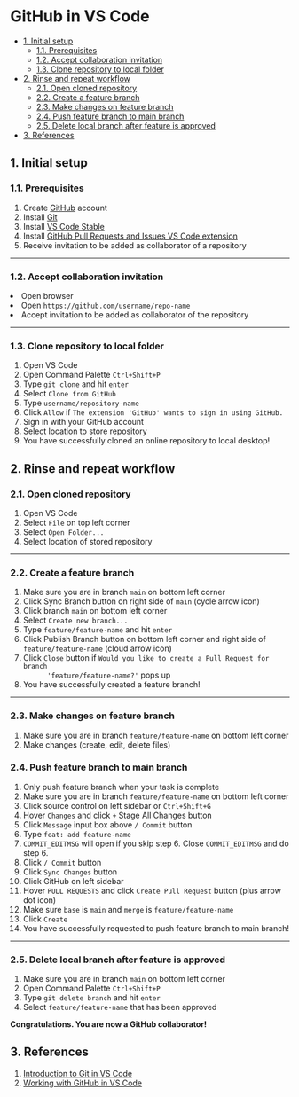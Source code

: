 # GitHub in VS Code

- [1. Initial setup](#1-initial-setup)
  - [1.1. Prerequisites](#11-prerequisites)
  - [1.2. Accept collaboration invitation](#12-accept-collaboration-invitation)
  - [1.3. Clone repository to local folder](#13-clone-repository-to-local-folder)
- [2. Rinse and repeat workflow](#2-rinse-and-repeat-workflow)
  - [2.1. Open cloned repository](#21-open-cloned-repository)
  - [2.2. Create a feature branch](#22-create-a-feature-branch)
  - [2.3. Make changes on feature branch](#23-make-changes-on-feature-branch)
  - [2.4. Push feature branch to main branch](#24-push-feature-branch-to-main-branch)
  - [2.5. Delete local branch after feature is approved](#25-delete-local-branch-after-feature-is-approved)
- [3. References](#3-references)

## 1. Initial setup

### 1.1. Prerequisites

<ol>
  <li>Create <a href="https://github.com/">GitHub</a> account</li>
  <li>Install <a href="https://git-scm.com/downloads">Git</a></li>
  <li>Install <a href="https://code.visualstudio.com/">VS Code Stable</a></li>
  <li>
    Install
    <a href="vscode:extension/GitHub.vscode-pull-request-github"
      >GitHub Pull Requests and Issues VS Code extension</a
    >
  </li>
  <li>Receive invitation to be added as collaborator of a repository</li>
</ol>

<hr>

### 1.2. Accept collaboration invitation

  <li>Open browser</li>
  <li>Open <code>https://github.com/username/repo-name</code></li>
  <li>Accept invitation to be added as collaborator of the repository</li>
</ol>

<hr>

### 1.3. Clone repository to local folder

<ol>
  <li>Open VS Code</li>
  <li>Open Command Palette <code>Ctrl+Shift+P</code></li>

  <li>Type <code>git clone</code> and hit <code>enter</code></li>
  <img src="assets/readme/git-clone.png" alt="" />

  <li>Select <code>Clone from GitHub</code></li>
  <img src="assets/readme/git-clone-2.png" alt="" />

  <li>Type <code>username/repository-name</code></li>
  <img src="assets/readme/git-clone-3.png" alt="" />
  <li>
    Click <code>Allow</code> if
    <code>The extension 'GitHub' wants to sign in using GitHub.</code>
  </li>
  <li>Sign in with your GitHub account</li>
  <li>Select location to store repository</li>
  <li>You have successfully cloned an online repository to local desktop!</li>
</ol>

## 2. Rinse and repeat workflow

### 2.1. Open cloned repository

<ol>
  <li>Open VS Code</li>

  <li>Select <code>File</code> on top left corner</li>
  <img src="assets/readme/open-folder.png" alt="" />

  <li>Select <code>Open Folder...</code></li>
  <li>Select location of stored repository</li>
</ol>

<hr>

### 2.2. Create a feature branch

<ol>
  <li>Make sure you are in branch <code>main</code> on bottom left corner</li>
  <img src="assets/readme/main-branch.png" alt="" />

  <li>
    Click Sync Branch button on right side of <code>main</code> (cycle arrow
    icon)
  </li>
  <img src="assets/readme/button-sync-changes.png" alt="" />

  <li>Click branch <code>main</code> on bottom left corner</li>

  <li>Select <code>Create new branch...</code></li>
  <img src="assets/readme/create-branch.png" alt="" />

  <li>Type <code>feature/feature-name</code> and hit <code>enter</code></li>
  <img src="assets/readme/create-branch-2.png" alt="" />

  <li>
    Click Publish Branch button on bottom left corner and right side of
    <code>feature/feature-name</code> (cloud arrow icon)
  </li>
  <img src="assets/readme/button-publish-branch.png" alt="" />

  <li>
    Click <code>Close</code> button if
    <code
      >Would you like to create a Pull Request for branch
      'feature/feature-name?'</code
    >
    pops up
  </li>
  <img src="assets/readme/popup-create-pr.png" alt="" />

  <li>You have successfully created a feature branch!</li>
</ol>

<hr>

### 2.3. Make changes on feature branch

<ol>
  <li>
    Make sure you are in branch <code>feature/feature-name</code> on bottom left
    corner
  </li>
  <img src="assets/readme/feature-branch.png" alt="" />
  <li>Make changes (create, edit, delete files)</li>
</ol>

### 2.4. Push feature branch to main branch

<ol>
  <li>Only push feature branch when your task is complete</li>

  <li>
    Make sure you are in branch <code>feature/feature-name</code> on bottom left
    corner
  </li>
  <img src="assets/readme/feature-branch.png" alt="" />

  <li>Click source control on left sidebar or <code>Ctrl+Shift+G</code></li>
  <img src="assets/readme/sidebar-source-control.png" alt="" />

  <li>
    Hover <code>Changes</code> and click <code>+</code> Stage All Changes button
  </li>
  <img src="assets/readme/button-stage-changes.png" alt="" />

  <li>
    Click <code>Message</code> input box above <code>/ Commit</code> button
  </li>
  <li>Type <code>feat: add feature-name</code></li>
  <img src="assets/readme/commit-message.png" alt="" />

  <li>
    <code>COMMIT_EDITMSG</code> will open if you skip step 6. Close
    <code>COMMIT_EDITMSG</code> and do step 6.
  </li>
  <img src="assets/readme/commit-no-message.png" alt="" />

  <li>Click <code>/ Commit</code> button</li>

  <li>Click <code>Sync Changes</code> button</li>
  <img src="assets/readme/button-large-sync-changes.png" alt="" />

  <li>Click GitHub on left sidebar</li>
  <img src="assets/readme/sidebar-pr.png" alt="" />

  <li>
    Hover <code>PULL REQUESTS</code> and click
    <code>Create Pull Request</code> button (plus arrow dot icon)
  </li>
  <img src="assets/readme/button-pr.png" alt="" />

  <li>
    Make sure <code>base</code> is <code>main</code> and <code>merge</code> is
    <code>feature/feature-name</code>
  </li>
  <img src="assets/readme/create-pr.png" alt="" />

  <li>Click <code>Create</code></li>

  <li>
    You have successfully requested to push feature branch to main branch!
  </li>
  <img src="assets/readme/create-pr-2.png" alt="" />
</ol>

<hr>

### 2.5. Delete local branch after feature is approved

<ol>
  <li>Make sure you are in branch <code>main</code> on bottom left corner</li>
  <img src="assets/readme/main-branch.png" alt="" />

  <li>Open Command Palette <code>Ctrl+Shift+P</code></li>

  <li>Type <code>git delete branch</code> and hit <code>enter</code></li>
  <img src="assets/readme/git-delete-branch.png" alt="" />

  <li>Select <code>feature/feature-name</code> that has been approved</li>
  <img src="assets/readme/git-delete-branch-2.png" alt="" />
</ol>

<b>Congratulations. You are now a GitHub collaborator!</b>

## 3. References

<ol>
  <li>
    <a href="https://code.visualstudio.com/docs/sourcecontrol/intro-to-git">
      Introduction to Git in VS Code
    </a>
  </li>
  <li>
    <a href="https://code.visualstudio.com/docs/sourcecontrol/github">
      Working with GitHub in VS Code
    </a>
  </li>
</ol>
